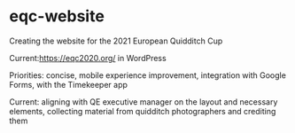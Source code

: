 # eqc-website
Creating the website for the 2021 European Quidditch Cup

Current:https://eqc2020.org/ in WordPress

Priorities: concise, mobile experience improvement, integration with Google Forms, with the Timekeeper app 

Current: aligning with QE executive manager on the layout and necessary elements, collecting material from quidditch photographers and crediting them
